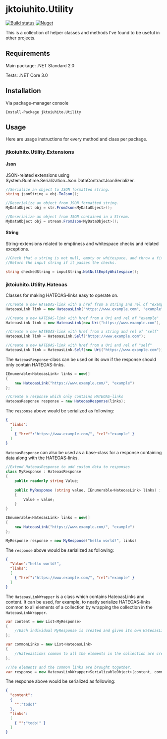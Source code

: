 # jktoiuhito.Utility
[![Build status](https://ci.appveyor.com/api/projects/status/y8hmn87hrh9mt1kc?svg=true)](https://ci.appveyor.com/project/jktoiuhito/jktoiuhito-utility)
[![Nuget](https://img.shields.io/nuget/v/jktoiuhito.Utility)](https://www.nuget.org/packages/jktoiuhito.Utility/)

This is a collection of helper classes and methods I've found to be useful in other projects.

## Requirements

Main package: .NET Standard 2.0

Tests: .NET Core 3.0

## Installation

Via package-manager console

`Install-Package jktoiuhito.Utility`

## Usage

Here are usage instructions for every method and class per package.

### jtkoiuhito.Utility.Extensions

#### Json

JSON-related extensions using System.Runtime.Serialization.Json.DataContractJsonSerializer.

```csharp
//Serialize an object to JSON formatted string.
string jsonString = obj.ToJson();

//Deserialize an object from JSON formatted string.
MyDataObject obj = str.FromJson<MyDataObject>();

//Deserialize an object from JSON contained in a Stream.
MyDataObject obj = stream.FromJson<MyDataObject>();
```

#### String

String-extensions related to emptiness and whitespace checks and related exceptions.

```csharp
//Check that a string is not null, empty or whitespace, and throw a fitting exception if it is.
//Return the input string if it passes the checks.

string checkedString = inputString.NotNullEmptyWhitespace();
```

### jktoiuhito.Utility.Hateoas

Classes for making HATEOAS-links easy to operate on.

```csharp
//Create a new HATEOAS-link with a href from a string and rel of "example"
HateoasLink link = new HateoasLink("https://www.example.com", "example");

//Create a new HATEOAS-link with href from a Uri and rel of "example"
HateoasLink link = new HateoasLink(new Uri("https://www.example.com"), "example");

//Create a new HATEOAS-link with href from a string and rel of "self"
HateoasLink link = HateoasLink.Self("https://www.example.com");

//Create a new HATEOAS-link with href from a Uri and rel of "self"
HateoasLink link = HateoasLink.Self(new Uri("https://www.example.com"));
```

The `HateoasResponse`-class can be used on its own if the response should only contain HATEOAS-links.

```csharp
IEnumerable<HateoasLink> links = new[]
{
    new HateoasLink("https://www.example.com/", "example")
};

//Create a response which only contains HATEOAS-links
HateoasResponse response = new HateoasResponse(links);
```

The `response` above would be serialized as following:

```json
{
  "links":
  [
    { "href":"https://www.example.com/", "rel":"example" }
  ]
}
``` 

`HateoasResponse` can also be used as a base-class for a response containing data along with the HATEOAS-links.

```csharp
//Extend HateoasResponse to add custom data to responses
class MyResponse : HateoasResponse
{
    public readonly string Value;
    
    public MyResponse (string value, IEnumerable<HateoasLink> links) : base(links)
    {
        Value = value;
    }
}

IEnumerable<HateoasLink> links = new[]
{
    new HateoasLink("https://www.example.com/", "example")
};

MyResponse response = new MyResponse("hello world!", links)
```

The `response` above would be serialized as following:

```json
{
  "Value":"hello world!",
  "links":
  [
    { "href":"https://www.example.com/", "rel":"example" }
  ]
}
```

The `HateoasLinkWrapper` is a class which contains HateoasLinks and content.
It can be used, for example, to neatly serialize HATEOAS-links common to all elements of a collection by wrapping the collection in the `HateoasLinkWrapper`.

```csharp
var content = new List<MyResponse>
{
    //Each individual MyResponse is created and given its own HateoasLinks
};

var commonLinks = new List<HateoasLink>
{
    //HateoasLinks common to all the elements in the collection are created here
};

//The elements and the common links are brought together.
var response = new HateoasLinkWrapper<SerializableObject>(content, commonLinks);
```

The response above would be serialized as following:

```json
{
  "content":
  {
    "":"todo!"
  },
  "links":
  [
    { "":"todo!" }
  ]
}
```